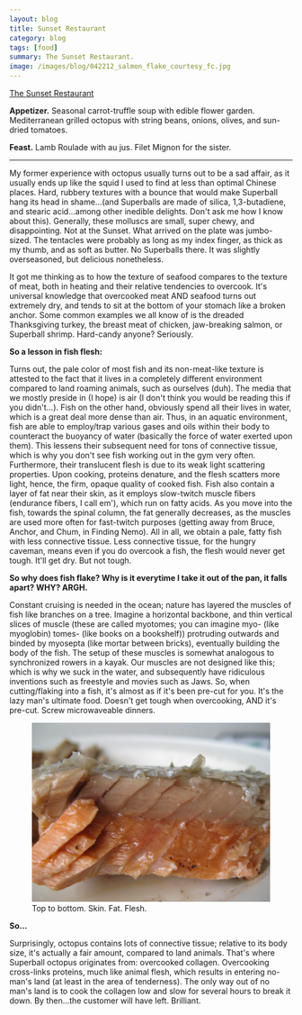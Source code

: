 ```yaml
---
layout: blog
title: Sunset Restaurant
category: blog
tags: [food]  
summary: The Sunset Restaurant.
image: /images/blog/042212_salmon_flake_courtesy_fc.jpg
---
```


[The Sunset Restaurant](http://www.yelp.com/biz/the-sunset-restaurant-malibu)

**Appetizer.** Seasonal carrot-truffle soup with edible flower garden. Mediterranean grilled octopus with string beans, onions, olives, and sun-dried tomatoes.

**Feast.** Lamb Roulade with au jus. Filet Mignon for the sister.

---

My former experience with octopus usually turns out to be a sad affair, as it usually ends up like the squid I used to find at less than optimal Chinese places. Hard, rubbery textures with a bounce that would make Superball hang its head in shame...(and Superballs are made of silica, 1,3-butadiene, and stearic acid...among other inedible delights. Don't ask me how I know about this). Generally, these molluscs are small, super chewy, and disappointing. Not at the Sunset. What arrived on the plate was jumbo-sized. The tentacles were probably as long as my index finger, as thick as my thumb, and as soft as butter. No Superballs there. It was slightly overseasoned, but delicious nonetheless.

It got me thinking as to how the texture of seafood compares to the texture of meat, both in heating and their relative tendencies to overcook. It's universal knowledge that overcooked meat AND seafood turns out extremely dry, and tends to sit at the bottom of your stomach like a broken anchor. Some common examples we all know of is the dreaded Thanksgiving turkey, the breast meat of chicken, jaw-breaking salmon, or Superball shrimp. Hard-candy anyone? Seriously.

**So a lesson in fish flesh:**

Turns out, the pale color of most fish and its non-meat-like texture is attested to the fact that it lives in a completely different environment compared to land roaming animals, such as ourselves (duh). The media that we mostly preside in (I hope) is air (I don't think you would be reading this if you didn't...). Fish on the other hand, obviously spend all their lives in water, which is a great deal more dense than air. Thus, in an aquatic environment, fish are able to employ/trap various gases and oils within their body to counteract the buoyancy of water (basically the force of water exerted upon them). This lessens their subsequent need for tons of connective tissue, which is why you don't see fish working out in the gym very often. Furthermore, their translucent flesh is due to its weak light scattering properties. Upon cooking, proteins denature, and the flesh scatters more light, hence, the firm, opaque quality of cooked fish. Fish also contain a layer of fat near their skin, as it employs slow-twitch muscle fibers (endurance fibers, I call em'), which run on fatty acids. As you move into the fish, towards the spinal column, the fat generally decreases, as the muscles are used more often for fast-twitch purposes (getting away from Bruce, Anchor, and Chum, in Finding Nemo). All in all, we obtain a pale, fatty fish with less connective tissue. Less connective tissue, for the hungry caveman, means even if you do overcook a fish, the flesh would never get tough. It'll get dry. But not tough.

**So why does fish flake? Why is it everytime I take it out of the pan, it falls apart? WHY? ARGH.**

Constant cruising is needed in the ocean; nature has layered the muscles of fish like branches on a tree. Imagine a horizontal backbone, and thin vertical slices of muscle (these are called myotomes; you can imagine myo- (like myoglobin) tomes- (like books on a bookshelf)) protruding outwards and binded by myosepta (like mortar between bricks), eventually building the body of the fish. The setup of these muscles is somewhat analogous to synchronized rowers in a kayak. Our muscles are not designed like this; which is why we suck in the water, and subsequently have ridiculous inventions such as freestyle and movies such as Jaws. So, when cutting/flaking into a fish, it's almost as if it's been pre-cut for you. It's the lazy man's ultimate food. Doesn't get tough when overcooking, AND it's pre-cut. Screw microwaveable dinners.

<figure>
    <img src="/images/blog/042212_salmon_flake_courtesy_fc.jpg"></img>
    <figcaption>Top to bottom. Skin. Fat. Flesh.</figcaption>
</figure>

**So...**

Surprisingly, octopus contains lots of connective tissue; relative to its body size, it's actually a fair amount, compared to land animals. That's where Superball octopus originates from: overcooked collagen. Overcooking cross-links proteins, much like animal flesh, which results in entering no-man's land (at least in the area of tenderness). The only way out of no man's land is to cook the collagen low and slow for several hours to break it down. By then...the customer will have left. Brilliant.
